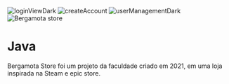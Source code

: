 ![loginViewDark](https://user-images.githubusercontent.com/104937145/229520320-e76057ed-cc2e-48b1-8e20-1203d212d4f3.png)
![createAccount](https://user-images.githubusercontent.com/104937145/229520327-950f6e58-cce4-4825-a4b1-30cf799b9c28.png)
![userManagementDark](https://user-images.githubusercontent.com/104937145/229520330-b75d7075-60c4-4171-a436-27e80a0af61b.jpeg)
![Bergamota store](https://user-images.githubusercontent.com/104937145/229520333-0f3ca2b6-97c7-4341-8dd4-497c2aad3db0.png)
# Java

Bergamota Store foi um projeto da faculdade criado em 2021, em uma loja inspirada na Steam e epic store.
